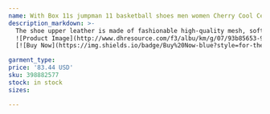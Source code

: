 ```yaml
---
name: With Box 11s jumpman 11 basketball shoes men women Cherry Cool Cement Grey DMP Jubilee 25th Anniversary Bred Concord low 72-10 mens trainers
description_markdown: >-
  The shoe upper leather is made of fashionable high-quality mesh, soft and comfortable, durable. There are distributed pores on the surface of the shoes, which have perspiration and breathability. lace up suede shoe, Steady heel design increases height and thinness and lengthens beautiful legs. Comfortable and breathable inside, bringing a soft experience to your feet.flower embroidery shoes. Rubber soles are anti-wrestling, strong grip, soft and comfortable to walk,lace up suede shoe..syi
  ![Product Image](http://www.dhresource.com/f3/albu/km/g/07/93b85653-9666-411b-b322-58cfef40cb8f.jpg)
  [![Buy Now](https://img.shields.io/badge/Buy%20Now-blue?style=for-the-badge&logo=none)](https://www.jdoqocy.com/click-100820740-14451685?url=http%3A%2F%2Fwww.dhgate.com%2Fproduct%2Fwith-box-2017-air-retro-12-xii-man-basketball-xlk-1%2F398882577.html)

garment_type:
price: '83.44 USD'
sku: 398882577
stock: in stock
sizes:

---
```

